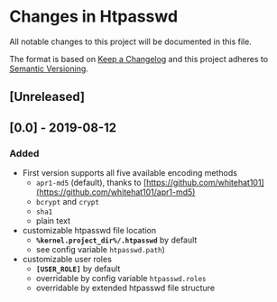 # Changes in Htpasswd

All notable changes to this project will be documented in this file.

The format is based on [Keep a Changelog](http://keepachangelog.com/) and this project adheres to [Semantic Versioning](http://semver.org/).

## [Unreleased]

## [0.0] - 2019-08-12

### Added
- First version supports all five available encoding methods
  - `apr1-md5` (default), thanks to [https://github.com/whitehat101](https://github.com/whitehat101/apr1-md5)
  - `bcrypt` and `crypt`
  - `sha1`
  - plain text
- customizable htpasswd file location
  - **`%kernel.project_dir%/.htpasswd`** by default
  - see config variable `htpasswd.path`)
- customizable user roles
  - **`[USER_ROLE]`** by default 
  - overridable by config variable `htpasswd.roles`
  - overridable by extended htpasswd file structure 